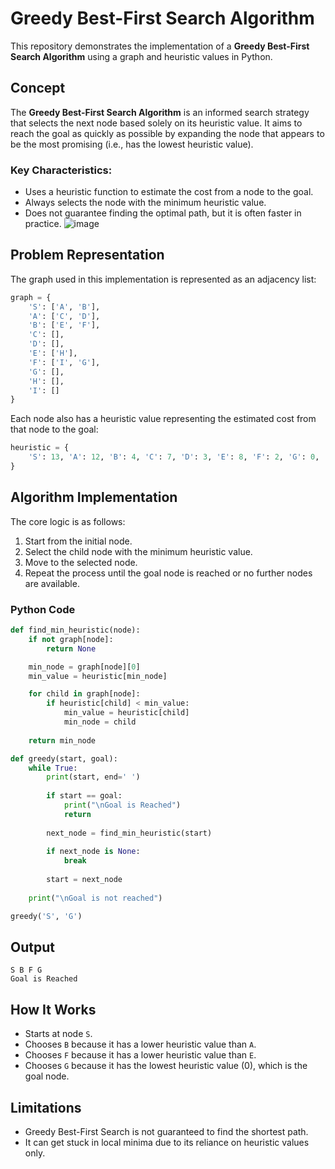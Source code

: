 # Greedy Best-First Search Algorithm

This repository demonstrates the implementation of a **Greedy Best-First Search Algorithm** using a graph and heuristic values in Python.

## Concept
The **Greedy Best-First Search Algorithm** is an informed search strategy that selects the next node based solely on its heuristic value. It aims to reach the goal as quickly as possible by expanding the node that appears to be the most promising (i.e., has the lowest heuristic value).

### Key Characteristics:
- Uses a heuristic function to estimate the cost from a node to the goal.
- Always selects the node with the minimum heuristic value.
- Does not guarantee finding the optimal path, but it is often faster in practice.
![image](https://github.com/user-attachments/assets/f7b34bbf-5877-4ca0-a9ed-3be3d00e7e97)

## Problem Representation
The graph used in this implementation is represented as an adjacency list:

```python
graph = {
    'S': ['A', 'B'],
    'A': ['C', 'D'],
    'B': ['E', 'F'],
    'C': [],
    'D': [],
    'E': ['H'],
    'F': ['I', 'G'],
    'G': [],
    'H': [],
    'I': []
}
```

Each node also has a heuristic value representing the estimated cost from that node to the goal:

```python
heuristic = {
    'S': 13, 'A': 12, 'B': 4, 'C': 7, 'D': 3, 'E': 8, 'F': 2, 'G': 0, 'H': 4, 'I': 9
}
```

## Algorithm Implementation
The core logic is as follows:

1. Start from the initial node.
2. Select the child node with the minimum heuristic value.
3. Move to the selected node.
4. Repeat the process until the goal node is reached or no further nodes are available.

### Python Code
```python
def find_min_heuristic(node):
    if not graph[node]:  
        return None  

    min_node = graph[node][0]
    min_value = heuristic[min_node]

    for child in graph[node]:
        if heuristic[child] < min_value:
            min_value = heuristic[child]
            min_node = child
    
    return min_node  

def greedy(start, goal):
    while True:
        print(start, end=' ')
        
        if start == goal:
            print("\nGoal is Reached")
            return
        
        next_node = find_min_heuristic(start)
        
        if next_node is None:  
            break
        
        start = next_node  
    
    print("\nGoal is not reached")

greedy('S', 'G')
```

## Output
```
S B F G
Goal is Reached
```

## How It Works
- Starts at node `S`.
- Chooses `B` because it has a lower heuristic value than `A`.
- Chooses `F` because it has a lower heuristic value than `E`.
- Chooses `G` because it has the lowest heuristic value (0), which is the goal node.

## Limitations
- Greedy Best-First Search is not guaranteed to find the shortest path.
- It can get stuck in local minima due to its reliance on heuristic values only.



